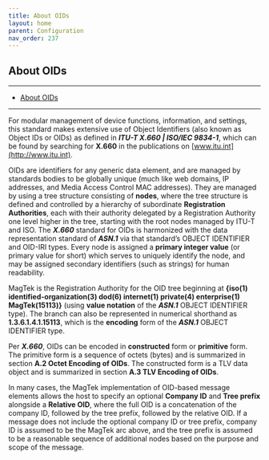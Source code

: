 ```yaml
---
title: About OIDs
layout: home
parent: Configuration
nav_order: 237
---
```


## About OIDs

---

- [About OIDs](#about-oids)

---


For modular management of device functions, information, and settings,
this standard makes extensive use of Object Identifiers (also known as
Object IDs or OIDs) as defined in ***ITU-T X.660 \| ISO/IEC 9834-1***,
which can be found by searching for **X.660** in the publications on
[www.itu.int](http://www.itu.int).

OIDs are identifiers for any generic data element, and are managed by
standards bodies to be globally unique (much like web domains, IP
addresses, and Media Access Control MAC addresses). They are managed by
using a tree structure consisting of **nodes**, where the tree structure
is defined and controlled by a hierarchy of subordinate **Registration
Authorities**, each with their authority delegated by a Registration
Authority one level higher in the tree, starting with the root nodes
managed by ITU-T and ISO. The ***X.660*** standard for OIDs is
harmonized with the data representation standard of ***ASN.1*** via that
standard’s OBJECT IDENTIFIER and OID-IRI types. Every node is assigned a
**primary integer value** (or primary value for short) which serves to
uniquely identify the node, and may be assigned secondary identifiers
(such as strings) for human readability.

MagTek is the Registration Authority for the OID tree beginning at
**{iso(1) identified-organization(3) dod(6) internet(1) private(4)
enterprise(1) MagTek(15113)}** (using **value notation** of the
***ASN.1*** OBJECT IDENTIFIER type). The branch can also be represented
in numerical shorthand as **1.3.6.1.4.1.15113**, which is the
**encoding** form of the ***ASN.1*** OBJECT IDENTIFIER type.

Per ***X.660***, OIDs can be encoded in **constructed** form or
**primitive** form. The primitive form is a sequence of octets (bytes)
and is summarized in section **A.2 Octet Encoding of OIDs**. The
constructed form is a TLV data object and is summarized in section **A.3
TLV Encoding of OIDs**.

In many cases, the MagTek implementation of OID-based message elements
allows the host to specify an optional **Company ID** and **Tree
prefix** alongside a **Relative OID**, where the full OID is a
concatenation of the company ID, followed by the tree prefix, followed
by the relative OID. If a message does not include the optional company
ID or tree prefix, company ID is assumed to be the MagTek arc above, and
the tree prefix is assumed to be a reasonable sequence of additional
nodes based on the purpose and scope of the message.

##